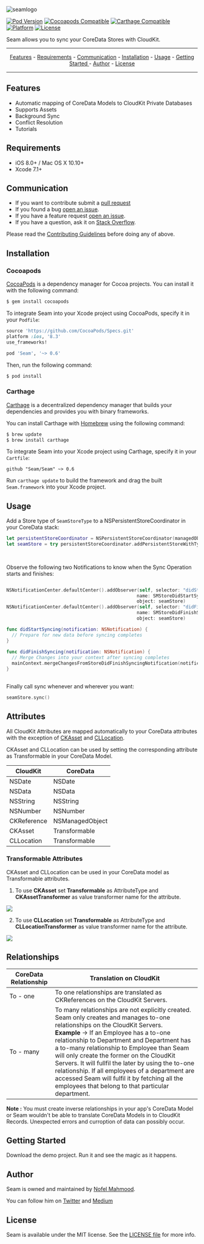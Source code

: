 ![seamlogo](https://cloud.githubusercontent.com/assets/3306263/11775866/4b925354-a264-11e5-9bf6-bfdcf2cf9675.png)


[![Pod Version](https://img.shields.io/badge/pod-v0.6-blue.svg)](https://img.shields.io/cocoapods/v/Alamofire.svg)
[![Cocoapods Compatible](https://img.shields.io/badge/Cocoapods-Compatible-brightgreen.svg)](https://img.shields.io/badge/Cocoapods-Compatible-green.svg)
[![Carthage Compatible](https://img.shields.io/badge/Carthage-compatible-4BC51D.svg?style=flat)](https://github.com/Carthage/Carthage)
[![Platform](https://img.shields.io/badge/platform-iOS%20--%20OSX-lightgrey.svg)](https://img.shields.io/badge/platform-iOS%20--%20OSX-lightgrey.svg)
[![License](https://img.shields.io/packagist/l/doctrine/orm.svg)](https://img.shields.io/packagist/l/doctrine/orm.svg)

Seam allows you to sync your CoreData Stores with CloudKit.

-------

<p align="center">
    <a href="#features">Features</a> -
    <a href="#requirements">Requirements</a> -
    <a href="#communication">Communication</a> -
    <a href="#installation">Installation</a> - 
    <a href="#usage">Usage</a> - 
    <a href="#getting-started">Getting Started </a> -
    <a href="#author">Author</a> -
    <a href="#license">License</a>
</p>

-------
 
## Features
- Automatic mapping of CoreData Models to CloudKit Private Databases
- Supports Assets
- Background Sync 
- Conflict Resolution
- Tutorials

## Requirements

- iOS 8.0+ / Mac OS X 10.10+
- Xcode 7.1+

## Communication

- If you want to contribute submit a [pull request](https://github.com/nofelmahmood/Seam/pulls)
- If you found a bug [open an issue](https://github.com/nofelmahmood/Seam/issues).
- If you have a feature request [open an issue](https://github.com/nofelmahmood/Seam/issues).
- If you have a question, ask it on [Stack Overflow](http://stackoverflow.com).

Please read the [Contributing Guidelines](CONTRIBUTING.md) before doing any of above.

## Installation

### Cocoapods

[CocoaPods](http://cocoapods.org) is a dependency manager for Cocoa projects. You can install it with the following command:

```bash
$ gem install cocoapods
```

To integrate Seam into your Xcode project using CocoaPods, specify it in your `Podfile`:

```ruby
source 'https://github.com/CocoaPods/Specs.git'
platform :ios, '8.3'
use_frameworks!

pod 'Seam', '~> 0.6'
```

Then, run the following command:

```bash
$ pod install
```

### Carthage

[Carthage](https://github.com/Carthage/Carthage) is a decentralized dependency manager that builds your dependencies and provides you with binary frameworks.

You can install Carthage with [Homebrew](http://brew.sh/) using the following command:

```bash
$ brew update
$ brew install carthage
```

To integrate Seam into your Xcode project using Carthage, specify it in your `Cartfile`:

```ogdl
github "Seam/Seam" ~> 0.6
```

Run `carthage update` to build the framework and drag the built `Seam.framework` into your Xcode project.

## Usage

Add a Store type of ```SeamStoreType``` to a NSPersistentStoreCoordinator in your CoreData stack:

``` swift
let persistentStoreCoordinator = NSPersistentStoreCoordinator(managedObjectModel: yourModel)
let seamStore = try persistentStoreCoordinator.addPersistentStoreWithType(SeamStoreType, 
                                                                          configuration: nil, 
                                                                          URL: url, options: nil) as? Store
```
Observe the following two Notifications to know when the Sync Operation starts and finishes:

``` swift

NSNotificationCenter.defaultCenter().addObserver(self, selector: "didStartSyncing:",
                                                name: SMStoreDidStartSyncingNotification,
                                                object: seamStore)
NSNotificationCenter.defaultCenter().addObserver(self, selector: "didFinishSyncing:",
                                                name: SMStoreDidFinishSyncingNotification,
                                                object: seamStore)                                               

func didStartSyncing(notification: NSNotification) {
  // Prepare for new data before syncing completes
}
  
func didFinishSyncing(notification: NSNotification) {
  // Merge Changes into your context after syncing completes
  mainContext.mergeChangesFromStoreDidFinishSyncingNotification(notification)
}
  
```

Finally call sync whenever and wherever you want:

```swift
seamStore.sync()
```

## Attributes

All CloudKit Attributes are mapped automatically to your CoreData attributes with the exception of [CKAsset](https://developer.apple.com/library/ios/documentation/CloudKit/Reference/CKAsset_class/) and [CLLocation](https://developer.apple.com/library/ios/documentation/CoreLocation/Reference/CLLocation_Class/).

CKAsset and CLLocation can be used by setting the corresponding attribute as Transformable in your CoreData Model.

| CloudKit  | CoreData |
| ------------- | ------------- |
| NSDate    | NSDate
| NSData | NSData
| NSString  | NSString   |
| NSNumber | NSNumber |
| CKReference | NSManagedObject |
| CKAsset | Transformable |
| CLLocation | Transformable |

### Transformable Attributes

CKAsset and CLLocation can be used in your CoreData model as Transformable attributes.

1. To use **CKAsset** set **Transformable** as AttributeType and **CKAssetTransformer** as value transformer name for the attribute.

![](https://cloud.githubusercontent.com/assets/3306263/11773251/f342fd36-a248-11e5-8b55-519400fdb600.png)

2. To use **CLLocation** set **Transformable** as AttributeType and **CLLocationTransformer** as value transformer name for the attribute.

![](https://cloud.githubusercontent.com/assets/3306263/11773252/f3459564-a248-11e5-89eb-197c32ef245a.png)


## Relationships

| CoreData Relationship  | Translation on CloudKit |
| ------------- | ------------- |
| To - one    | To one relationships are translated as CKReferences on the CloudKit Servers.|
| To - many    | To many relationships are not explicitly created. Seam only creates and manages to-one relationships on the CloudKit Servers. <br/> <strong>Example</strong> -> If an Employee has a to-one relationship to Department and Department has a to-many relationship to Employee than Seam will only create the former on the CloudKit Servers. It will fullfil the later by using the to-one relationship. If all employees of a department are accessed Seam will fulfil it by fetching all the employees that belong to that particular department.|

<strong>Note :</strong> You must create inverse relationships in your app's CoreData Model or Seam wouldn't be able to translate CoreData Models in to CloudKit Records. Unexpected errors and curroption of data can possibly occur.

## Getting Started 

Download the demo project. Run it and see the magic as it happens.

## Author

Seam is owned and maintained by [Nofel Mahmood](http://twitter.com/NofelMahmood).

You can follow him on [Twitter](http://twitter.com/NofelMahmood) and [Medium](http://medium.com/@nofelmahmood)

## License

Seam is available under the MIT license. See the [LICENSE file](LICENSE.md) for more info.
